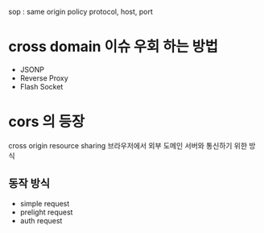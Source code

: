 sop : same origin policy
protocol, host, port





# cross domain 이슈 우회 하는 방법
- JSONP
- Reverse Proxy
- Flash Socket

# cors 의 등장
cross origin resource sharing
브라우저에서 외부 도메인 서버와 통신하기 위한 방식

## 동작 방식
- simple request
- prelight request
- auth request

